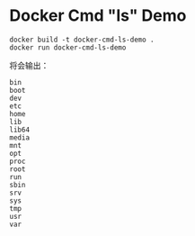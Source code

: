 Docker Cmd "ls" Demo
====================

```
docker build -t docker-cmd-ls-demo .
docker run docker-cmd-ls-demo
```

将会输出：

```
bin
boot
dev
etc
home
lib
lib64
media
mnt
opt
proc
root
run
sbin
srv
sys
tmp
usr
var
```
